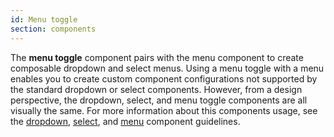 ```yaml
---
id: Menu toggle
section: components
---
```

The **menu toggle** component pairs with the menu component to create composable dropdown and select menus. Using a menu toggle with a menu enables you to create custom component configurations not supported by the standard dropdown or select components. However, from a design perspective, the dropdown, select, and menu toggle components are all visually the same. For more information about this components usage, see the [dropdown](https://www.patternfly.org/v4/components/dropdown/design-guidelines), [select](https://www.patternfly.org/v4/components/select/design-guidelines), and [menu](https://www.patternfly.org/v4/components/menu/design-guidelines) component guidelines.